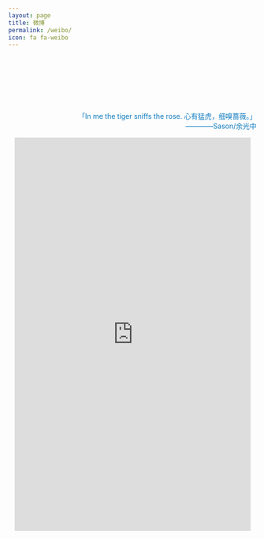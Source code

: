 ```yaml
---
layout: page
title: 微博
permalink: /weibo/
icon: fa fa-weibo
---
```

<br/><br/>
<p align="right">
<a href="https://t.me/YDZ123456" title="telegram"><i class="fa fa-send-o"></i></a>
<a href="https://twitter.com/YRJYJQ" title="twitter"><i class="fa fa-twitter"></i></a>
<a href="https://github.com/ydzydzydz" title="github"><i class="fa fa-github"></i></a>
<a href="https://ydzzzz.github.io" title="timeline"><i class="fa fa-heartbeat"></i></a>
<a href="https://weibo.com/u/5367293800" title="weibo"><i class="fa fa-weibo"></i></a>
<a href="https://ydzydzydz.github.io/images/weixin.png" title="wechat"><i class="fa fa-weixin"></i></a>
<a href="mqq://im/chat?chat_type=wpa&uin=2474745326&version=1&src_type=web{{site.social.qq}}" title="qq"><i class="fa fa-qq"></i></a>
<a href="mailto:2474745326@qq.com" title="email"><i class="fa fa-envelope"></i></a>
</p>
<br/><br/><br/>

<p align="right">
<span style='color:#0c7abf'> 「In me the tiger sniffs the rose. 心有猛虎，细嗅蔷薇。」<br /></span>
<span style='color:#0c7abf;font-size:14px'>————Sason/余光中<br /></span>
</p>

<center>
<iframe width="95%" height="800" class="share_self"  frameborder="0" scrolling="no" src="http://widget.weibo.com/weiboshow/index.php?language=&width=0&height=800&fansRow=2&ptype=1&speed=0&skin=9&isTitle=0&noborder=1&isWeibo=1&isFans=0&uid=5367293800&verifier=54d69218&dpc=1"></iframe></center>
